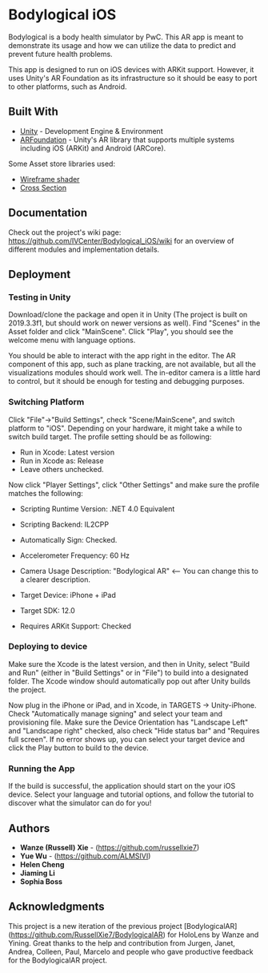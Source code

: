 # Bodylogical iOS

Bodylogical is a body health simulator by PwC. This AR app is meant to demonstrate its usage and how we can utilize the data to predict and prevent future health problems.

This app is designed to run on iOS devices with ARKit support. However, it uses Unity's AR Foundation as its infrastructure so it should be easy to port to other platforms, such  as Android.

## Built With

- [Unity](https://unity3d.com/) - Development Engine & Environment
- [ARFoundation](https://docs.unity3d.com/Packages/com.unity.xr.arfoundation@3.1/manual/index.html) - Unity's AR library that supports multiple systems including iOS (ARKit) and Android (ARCore).

Some Asset store libraries used:

- [Wireframe shader](https://assetstore.unity.com/packages/vfx/shaders/wireframe-shader-the-amazing-wireframe-shader-18794)
- [Cross Section](https://assetstore.unity.com/packages/vfx/shaders/cross-section-66300)

## Documentation

Check out the project's wiki page: https://github.com/IVCenter/Bodylogical_iOS/wiki for an overview of different modules and implementation details.

## Deployment

### Testing in Unity

Download/clone the package and open it in Unity (The project is built on 2019.3.3f1, but should work on newer versions as well). Find "Scenes" in the Asset folder and click "MainScene". Click "Play", you should see the welcome menu with language options. 

You should be able to interact with the app right in the editor. The AR component of this app, such as plane tracking, are not available, but all the visualizations modules should work well. The in-editor camera is a little hard to control, but it should be enough for testing and debugging purposes.

### Switching Platform

Click "File"->"Build Settings", check "Scene/MainScene", and switch platform to "iOS". Depending on your hardware, it might take a while to switch build target. The profile setting should be as following:

* Run in Xcode: Latest version
* Run in Xcode as: Release
* Leave others unchecked.

Now click "Player Settings", click "Other Settings" and make sure the profile matches the following:

* Scripting Runtime Version: .NET 4.0 Equivalent

* Scripting Backend: IL2CPP

* Automatically Sign: Checked.

* Accelerometer Frequency: 60 Hz

* Camera Usage Description: "Bodylogical AR" <-- You can change this to a clearer description.

* Target Device: iPhone + iPad

* Target SDK: 12.0

* Requires ARKit Support: Checked

### Deploying to device

Make sure the Xcode is the latest version, and then in Unity, select "Build and Run" (either in "Build Settings" or in "File") to build into a designated folder. The Xcode window should automatically pop out after Unity builds the project.

Now plug in the iPhone or iPad, and in Xcode, in TARGETS -> Unity-iPhone. Check "Automatically manage signing" and select your team and provisioning file. Make sure the Device Orientation has "Landscape Left" and "Landscape right" checked, also check "Hide status bar" and "Requires full screen". If no error shows up, you can select your target device and click the Play button to build to the device.

### Running the App

If the build is successful, the application should start on the your iOS device. Select your language and tutorial options, and follow the tutorial to discover what the simulator can do for you!

## Authors

* **Wanze (Russell) Xie** - (https://github.com/russellxie7)
* **Yue Wu** - (https://github.com/ALMSIVI)
* **Helen Cheng**
* **Jiaming Li**
* **Sophia Boss**

## Acknowledgments

This project is a new iteration of the previous project [BodylogicalAR] (https://github.com/RussellXie7/BodylogicalAR) for HoloLens by Wanze and Yining. Great thanks to the help and contribution from Jurgen, Janet, Andrea, Colleen, Paul, Marcelo and people who gave productive feedback for the BodylogicalAR project.

